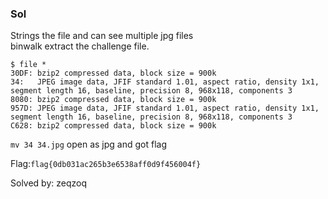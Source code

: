 ### Sol  

Strings the file and can see multiple jpg files  
binwalk extract the challenge file.  

```
$ file *
30DF: bzip2 compressed data, block size = 900k
34:   JPEG image data, JFIF standard 1.01, aspect ratio, density 1x1, segment length 16, baseline, precision 8, 968x118, components 3
8080: bzip2 compressed data, block size = 900k
957D: JPEG image data, JFIF standard 1.01, aspect ratio, density 1x1, segment length 16, baseline, precision 8, 968x118, components 3
C628: bzip2 compressed data, block size = 900k
```

`mv 34 34.jpg` open as jpg and got flag  

Flag:`flag{0db031ac265b3e6538aff0d9f456004f}`

Solved by: zeqzoq